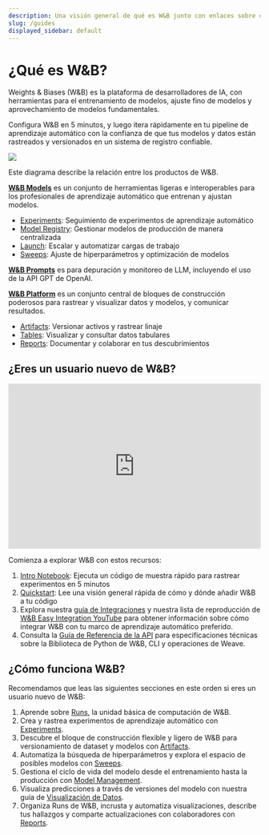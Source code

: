 ```yaml
---
description: Una visión general de qué es W&B junto con enlaces sobre cómo comenzar si eres un usuario primerizo.
slug: /guides
displayed_sidebar: default
---
```


# ¿Qué es W&B?

Weights & Biases (W&B) es la plataforma de desarrolladores de IA, con herramientas para el entrenamiento de modelos, ajuste fino de modelos y aprovechamiento de modelos fundamentales.

Configura W&B en 5 minutos, y luego itera rápidamente en tu pipeline de aprendizaje automático con la confianza de que tus modelos y datos están rastreados y versionados en un sistema de registro confiable.

![](@site/static/images/general/architecture.png)

Este diagrama describe la relación entre los productos de W&B.

**[W&B Models](/guides/models.md)** es un conjunto de herramientas ligeras e interoperables para los profesionales de aprendizaje automático que entrenan y ajustan modelos.
- [Experiments](/guides/track/intro.md): Seguimiento de experimentos de aprendizaje automático
- [Model Registry](/guides/model_registry/intro.md): Gestionar modelos de producción de manera centralizada
- [Launch](/guides/launch/intro.md): Escalar y automatizar cargas de trabajo
- [Sweeps](/guides/sweeps/intro.md): Ajuste de hiperparámetros y optimización de modelos

**[W&B Prompts](/guides/prompts/intro.md)** es para depuración y monitoreo de LLM, incluyendo el uso de la API GPT de OpenAI.

**[W&B Platform](/guides/platform.md)** es un conjunto central de bloques de construcción poderosos para rastrear y visualizar datos y modelos, y comunicar resultados.
- [Artifacts](/guides/artifacts/intro.md): Versionar activos y rastrear linaje
- [Tables](/guides/tables/intro.md): Visualizar y consultar datos tabulares
- [Reports](/guides/reports/intro.md): Documentar y colaborar en tus descubrimientos

## ¿Eres un usuario nuevo de W&B?

<iframe width="100%" height="330" src="https://www.youtube.com/embed/tHAFujRhZLA" title="Weights &amp; Biases End-to-End Demo" frameborder="0" allow="accelerometer; autoplay; clipboard-write; encrypted-media; gyroscope; picture-in-picture; web-share" allowfullscreen></iframe>

Comienza a explorar W&B con estos recursos:

1. [Intro Notebook](http://wandb.me/intro): Ejecuta un código de muestra rápido para rastrear experimentos en 5 minutos
2. [Quickstart](../quickstart.md): Lee una visión general rápida de cómo y dónde añadir W&B a tu código
1. Explora nuestra [guía de Integraciones](./integrations/intro.md) y nuestra lista de reproducción de [W&B Easy Integration YouTube](https://www.youtube.com/playlist?list=PLD80i8An1OEGDADxOBaH71ZwieZ9nmPGC) para obtener información sobre cómo integrar W&B con tu marco de aprendizaje automático preferido.
1. Consulta la [Guía de Referencia de la API](../ref/README.md) para especificaciones técnicas sobre la Biblioteca de Python de W&B, CLI y operaciones de Weave.

## ¿Cómo funciona W&B?

Recomendamos que leas las siguientes secciones en este orden si eres un usuario nuevo de W&B:

1. Aprende sobre [Runs](./runs/intro.md), la unidad básica de computación de W&B.
2. Crea y rastrea experimentos de aprendizaje automático con [Experiments](./track/intro.md).
3. Descubre el bloque de construcción flexible y ligero de W&B para versionamiento de dataset y modelos con [Artifacts](./artifacts/intro.md).
4. Automatiza la búsqueda de hiperparámetros y explora el espacio de posibles modelos con [Sweeps](./sweeps/intro.md).
5. Gestiona el ciclo de vida del modelo desde el entrenamiento hasta la producción con [Model Management](./model_registry/intro.md).
6. Visualiza predicciones a través de versiones del modelo con nuestra guía de [Visualización de Datos](./tables/intro.md).
7. Organiza Runs de W&B, incrusta y automatiza visualizaciones, describe tus hallazgos y comparte actualizaciones con colaboradores con [Reports](./reports/intro.md).